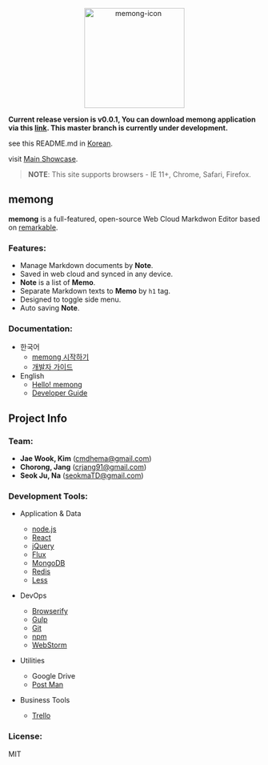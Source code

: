 <p align="center">
	<img src="https://farm6.staticflickr.com/5807/22355066874_d11ee88c9a.jpg" alt="memong-icon" width="200px" />
</p>

**Current release version is v0.0.1, You can download memong application via this [link](https://github.com/carret/memong/releases/tag/v0.0.1). This master branch is currently under development.**

see this README.md in [Korean](#).

visit [Main Showcase](http://memong.xyz/).

> **NOTE**: This site supports browsers - IE 11+, Chrome, Safari, Firefox.



## memong
**memong** is a full-featured, open-source Web Cloud Markdwon Editor based on [remarkable](https://github.com/jonschlinkert/remarkable).


### Features:
* Manage Markdown documents by **Note**.
* Saved in web cloud and synced in any device.
* **Note** is a list of **Memo**.
* Separate Markdown texts to **Memo** by ``h1`` tag.
* Designed to toggle side menu.
* Auto saving **Note**.

### Documentation:
* 한국어
	* [memong 시작하기](#)
	* [개발자 가이드](#)
* English
	* [Hello! memong](#)
	* [Developer Guide](#)


## Project Info
### Team:
* **Jae Wook, Kim** ([cmdhema@gmail.com](mailto:cmdhema@gmail.com))
* **Chorong, Jang** ([crjang91@gmail.com](mailto:crjang91@gmail.com))
* **Seok Ju, Na** ([seokmaTD@gmail.com](mailto:seokmaTD@gmail.com))


### Development Tools:
* Application & Data
	* [node.js](https://nodejs.org)
	* [React](https://facebook.github.io/react/)
	* [jQuery](https://jquery.com/)
	* [Flux](https://facebook.github.io/flux/)
	* [MongoDB](https://www.mongodb.org/)
	* [Redis](http://www.redis.io/)
	* [Less](http://lesscss.org/)
	
* DevOps
	* [Browserify](http://browserify.org/)
	* [Gulp](http://gulpjs.com/)
	* [Git](https://git-scm.com/)
	* [npm](https://www.npmjs.com/)
	* [WebStorm](https://www.jetbrains.com/webstorm/)
	
* Utilities
	* Google Drive
	* [Post Man](https://www.getpostman.com/)

* Business Tools
	* [Trello](https://trello.com/)


### License:
MIT
